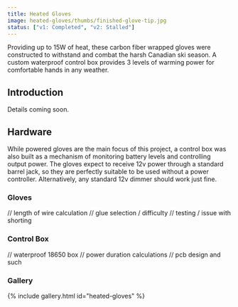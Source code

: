 ```yaml
---
title: Heated Gloves
image: heated-gloves/thumbs/finished-glove-tip.jpg
status: ["v1: Completed", "v2: Stalled"]
---
```


Providing up to 15W of heat, these carbon fiber wrapped gloves were constructed to withstand and combat the harsh Canadian ski season.  A custom waterproof control box provides 3 levels of warming power for comfortable hands in any weather.<!-- more -->

## Introduction ##
Details coming soon.

## Hardware ##
While powered gloves are the main focus of this project, a control box was also built as a mechanism of monitoring battery levels and controlling output power.  The gloves expect to receive 12v power through a standard barrel jack, so they are perfectly suitable to be used without a power controller.  Alternatively, any standard 12v dimmer should work just fine.

### Gloves ###
// length of wire calculation
// glue selection / difficulty
// testing / issue with shorting

### Control Box ###
// waterproof 18650 box
// power duration calculations
// pcb design and such

### Gallery ###
{% include gallery.html id="heated-gloves" %}